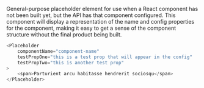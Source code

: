 General-purpose placeholder element for use when a React component has not been built yet, but the API has that component configured. This component will display a representation of the name and config properties for the component, making it easy to get a sense of the component structure without the final product being built.

```js
<Placeholder
    componentName="component-name"
    testPropOne="this is a test prop that will appear in the config"
    testPropTwo="this is another test prop"
>
    <span>Parturient arcu habitasse hendrerit sociosqu</span>
</Placeholder>
````